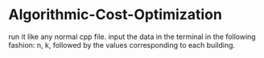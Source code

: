 # Algorithmic-Cost-Optimization

run it like any normal cpp file. input the data in the terminal in the following fashion: n, k, followed by the values corresponding to each building.

